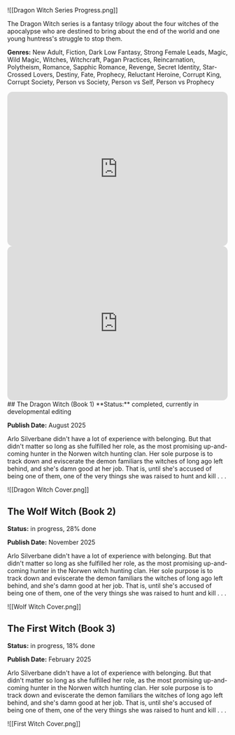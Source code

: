 ![[Dragon Witch Series Progress.png]]

The Dragon Witch series is a fantasy trilogy about the four witches of the apocalypse who are destined to bring about the end of the world and one young huntress's struggle to stop them.

**Genres:** New Adult, Fiction, Dark Low Fantasy, Strong Female Leads, Magic, Wild Magic, Witches, Witchcraft, Pagan Practices, Reincarnation, Polytheism, Romance, Sapphic Romance, Revenge, Secret Identity, Star-Crossed Lovers, Destiny, Fate, Prophecy, Reluctant Heroine, Corrupt King, Corrupt Society, Person vs Society, Person vs Self, Person vs Prophecy

<iframe style="border-radius:12px" src="https://open.spotify.com/embed/playlist/4sxiAKeBZiXqaeBsIyKIQ2?utm_source=generator" width="100%" height="352" frameBorder="0" allowfullscreen="" allow="autoplay; clipboard-write; encrypted-media; fullscreen; picture-in-picture" loading="lazy"></iframe>
<iframe style="border-radius:12px" src="https://open.spotify.com/embed/playlist/3RetUPcWO91RvzKvLiROV6?utm_source=generator&theme=0" width="100%" height="352" frameBorder="0" allowfullscreen="" allow="autoplay; clipboard-write; encrypted-media; fullscreen; picture-in-picture" loading="lazy"></iframe>
## The Dragon Witch (Book 1)
**Status:** completed, currently in developmental editing

**Publish Date:** August 2025

Arlo Silverbane didn't have a lot of experience with belonging. But that didn't matter so long as she fulfilled her role, as the most promising up-and-coming hunter in the Norwen witch hunting clan. Her sole purpose is to track down and eviscerate the demon familiars the witches of long ago left behind, and she's damn good at her job. That is, until she's accused of being one of them, one of the very things she was raised to hunt and kill . . .

![[Dragon Witch Cover.png]]
## The Wolf Witch (Book 2)
**Status:** in progress, 28% done

**Publish Date:** November 2025

Arlo Silverbane didn't have a lot of experience with belonging. But that didn't matter so long as she fulfilled her role, as the most promising up-and-coming hunter in the Norwen witch hunting clan. Her sole purpose is to track down and eviscerate the demon familiars the witches of long ago left behind, and she's damn good at her job. That is, until she's accused of being one of them, one of the very things she was raised to hunt and kill . . .

![[Wolf Witch Cover.png]]
## The First Witch (Book 3)
**Status:** in progress, 18% done

**Publish Date:** February 2025

Arlo Silverbane didn't have a lot of experience with belonging. But that didn't matter so long as she fulfilled her role, as the most promising up-and-coming hunter in the Norwen witch hunting clan. Her sole purpose is to track down and eviscerate the demon familiars the witches of long ago left behind, and she's damn good at her job. That is, until she's accused of being one of them, one of the very things she was raised to hunt and kill . . .

![[First Witch Cover.png]]